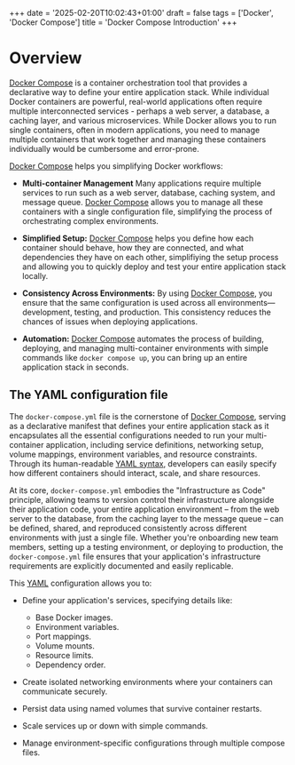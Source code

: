 +++
date = '2025-02-20T10:02:43+01:00'
draft = false
tags = ['Docker', 'Docker Compose']
title = 'Docker Compose Introduction'
+++


# Overview

[Docker Compose](https://docs.docker.com/compose/) is a container orchestration tool that provides a declarative way to define your entire application stack. While individual Docker containers are powerful, real-world applications often require multiple interconnected services - perhaps a web server, a database, a caching layer, and various microservices. While Docker allows you to run single containers, often in modern applications, you need to manage multiple containers that work together and managing these containers individually would be cumbersome and error-prone.

[Docker Compose](https://docs.docker.com/compose/) helps you simplifying Docker workflows:

- **Multi-container Management** Many applications require multiple services to run such as a web server, database, caching system, and message queue. [Docker Compose](https://docs.docker.com/compose/) allows you to manage all these containers with a single configuration file, simplifying the process of orchestrating complex environments.

- **Simplified Setup:** [Docker Compose](https://docs.docker.com/compose/) helps you define how each container should behave, how they are connected, and what dependencies they have on each other, simplifiying the setup process and allowing you to quickly deploy and test your entire application stack locally.

- **Consistency Across Environments:** By using [Docker Compose](https://docs.docker.com/compose/), you ensure that the same configuration is used across all environments—development, testing, and production. This consistency reduces the chances of issues when deploying applications.

- **Automation:** [Docker Compose](https://docs.docker.com/compose/) automates the process of building, deploying, and managing multi-container environments with simple commands like ```docker compose up```, you can bring up an entire application stack in seconds.


## The YAML configuration file

The ```docker-compose.yml``` file is the cornerstone of [Docker Compose](https://docs.docker.com/compose/), serving as a declarative manifest that defines your entire application stack as it encapsulates all the essential configurations needed to run your multi-container application, including service definitions, networking setup, volume mappings, environment variables, and resource constraints. Through its human-readable [YAML syntax](https://yaml.org/), developers can easily specify how different containers should interact, scale, and share resources.

At its core, ```docker-compose.yml``` embodies the "Infrastructure as Code" principle, allowing teams to version control their infrastructure alongside their application code, your entire application environment – from the web server to the database, from the caching layer to the message queue – can be defined, shared, and reproduced consistently across different environments with just a single file. Whether you're onboarding new team members, setting up a testing environment, or deploying to production, the ```docker-compose.yml``` file ensures that your application's infrastructure requirements are explicitly documented and easily replicable.

This [YAML](https://yaml.org/) configuration allows you to:

 - Define your application's services, specifying details like:
 
    - Base Docker images.
    - Environment variables.
    - Port mappings.
    - Volume mounts.
    - Resource limits.
    - Dependency order.

- Create isolated networking environments where your containers can communicate securely.
- Persist data using named volumes that survive container restarts.
- Scale services up or down with simple commands.
- Manage environment-specific configurations through multiple compose files.

